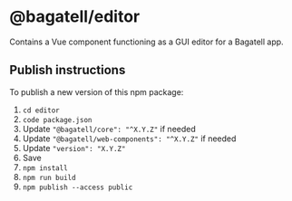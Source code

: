 # @bagatell/editor
Contains a Vue component functioning as a GUI editor for a Bagatell app.

## Publish instructions
To publish a new version of this npm package:

1. `cd editor`
2. `code package.json`
3. Update `"@bagatell/core": "^X.Y.Z"` if needed
4. Update `"@bagatell/web-components": "^X.Y.Z"` if needed
5. Update `"version": "X.Y.Z"`
6. Save
7. `npm install`
8. `npm run build`
9. `npm publish --access public`